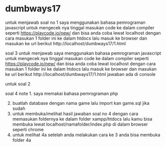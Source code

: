 # dumbways17

untuk menjawab soal no 1 saya menggunakan bahasa pemrograman javascript untuk mengecek nya tinggal masukan code ke dalam compiler seperti https://playcode.io/new/
dan bisa anda coba lewat localhost dengan cara masukan 1 folder ini ke dalam htdocs lalu masuk ke browser dan masukan ke url berikut  http://localhost/dumbways17/1.html

soal 3 untuk menjawab saya menggunakan bahasa pemrograman javascript untuk mengecek nya tinggal masukan code ke dalam compiler seperti https://playcode.io/new/
dan bisa anda coba lewat localhost dengan cara masukan 1 folder ini ke dalam htdocs lalu masuk ke browser dan masukan ke url berikut  http://localhost/dumbways17/1.html jawaban 
ada di console 

untuk soal 2 

soal 4
note 1. saya memakai bahasa pemrograman php

2. buatlah database dengan nama game lalu import kan game.sql jika sudah
3. untuk membuka/melihat hasil jawaban soal no 4  dengan cara memasukan foldernya  ke dalam folder 
xampp/htdocs lalu kamu bisa membuka lewat localhost/namafolder/index.php di dalam browser seperti chrome
4. untuk melihat  4a  setelah anda melakukan cara ke 3 anda bisa membuka folder 4a 
